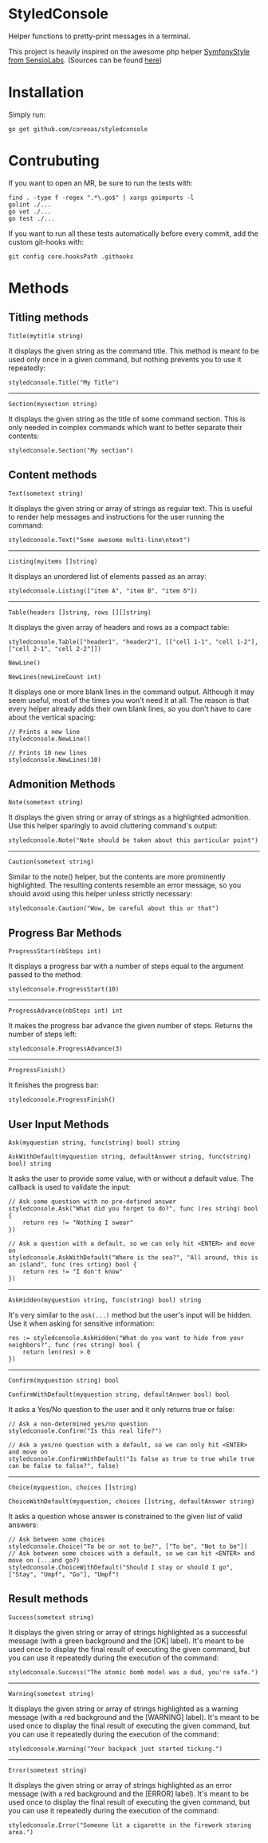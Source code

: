 # StyledConsole

Helper functions to pretty-print messages in a terminal.

This project is heavily inspired on the awesome php helper [SymfonyStyle from SensioLabs](https://symfony.com/doc/current/console/style.html).
(Sources can be found [here](https://github.com/symfony/console/blob/master/Style/SymfonyStyle.php))

# Installation

Simply run:

    go get github.com/coreoas/styledconsole

# Contrubuting

If you want to open an MR, be sure to run the tests with:

    find . -type f -regex ".*\.go$" | xargs goimports -l
    golint ./...
    go vet ./...
    go test ./...

If you want to run all these tests automatically before every commit, add the custom git-hooks with:

    git config core.hooksPath .githooks

# Methods

## Titling methods

`Title(mytitle string)`

It displays the given string as the command title.
This method is meant to be used only once in a given command, but nothing prevents you to use it repeatedly:

```golang
styledconsole.Title("My Title")
```


---------------------


`Section(mysection string)`

It displays the given string as the title of some command section.
This is only needed in complex commands which want to better separate their contents:

```golang
styledconsole.Section("My section")
```

## Content methods

`Text(sometext string)`

It displays the given string or array of strings as regular text. This is useful to render help messages and instructions for the user running the command:

```golang
styledconsole.Text("Some awesome multi-line\ntext")
```


---------------------


`Listing(myitems []string)`

It displays an unordered list of elements passed as an array:

```golang
styledconsole.Listing(["item A", "item B", "item δ"])
```


---------------------


`Table(headers []string, rows [][]string)`

It displays the given array of headers and rows as a compact table:

```golang
styledconsole.Table(["header1", "header2"], [["cell 1-1", "cell 1-2"], ["cell 2-1", "cell 2-2"]])
```

`NewLine()`

`NewLines(newLineCount int)`

It displays one or more blank lines in the command output.
Although it may seem useful, most of the times you won't need it at all.
The reason is that every helper already adds their own blank lines, so you don't have to care about the vertical spacing:

```golang
// Prints a new line
styledconsole.NewLine()

// Prints 10 new lines
styledconsole.NewLines(10)
```

## Admonition Methods

`Note(sometext string)`

It displays the given string or array of strings as a highlighted admonition.
Use this helper sparingly to avoid cluttering command's output:

```golang
styledconsole.Note("Note should be taken about this particular point")
```


---------------------


`Caution(sometext string)`

Similar to the note() helper, but the contents are more prominently highlighted.
The resulting contents resemble an error message, so you should avoid using this helper unless strictly necessary:

```golang
styledconsole.Caution("Wow, be careful about this or that")
```

## Progress Bar Methods

`ProgressStart(nbSteps int)`

It displays a progress bar with a number of steps equal to the argument passed to the method:

```golang
styledconsole.ProgressStart(10)
```


---------------------


`ProgressAdvance(nbSteps int) int`

It makes the progress bar advance the given number of steps.
Returns the number of steps left:

```golang
styledconsole.ProgressAdvance(3)
```


---------------------


`ProgressFinish()`

It finishes the progress bar:

```golang
styledconsole.ProgressFinish()
```

## User Input Methods

`Ask(myquestion string, func(string) bool) string`

`AskWithDefault(myquestion string, defaultAnswer string, func(string) bool) string`

It asks the user to provide some value, with or without a default value.
The callback is used to validate the input:

```golang
// Ask some question with no pre-defined answer
styledconsole.Ask("What did you forget to do?", func (res string) bool {
    return res != "Nothing I swear"
})

// Ask a question with a default, so we can only hit <ENTER> and move on
styledconsole.AskWithDefault("Where is the sea?", "All around, this is an island", func (res srting) bool {
    return res != "I don't know"
})
```


---------------------


`AskHidden(myquestion string, func(string) bool) string`

It's very similar to the `ask(...)` method but the user's input will be hidden.
Use it when asking for sensitive information:

```golang
res := styledconsole.AskHidden("What do you want to hide from your neighbors?", func (res string) bool {
    return len(res) > 0
})
```


---------------------


`Confirm(myquestion string) bool`

`ConfirmWithDefault(myquestion string, defaultAnswer bool) bool`

It asks a Yes/No question to the user and it only returns true or false:

```golang
// Ask a non-determined yes/no question
styledconsole.Confirm("Is this real life?")

// Ask a yes/no question with a default, so we can only hit <ENTER> and move on
styledconsole.ConfirmWithDefault("Is false as true to true while true can be false to false?", false)

```


---------------------


`Choice(myquestion, choices []string)`

`ChoiceWithDefault(myquestion, choices []string, defaultAnswer string)`

It asks a question whose answer is constrained to the given list of valid answers:

```golang
// Ask between some choices
styledconsole.Choice("To be or not to be?", ["To be", "Not to be"])
// Ask between some choices with a default, so we can hit <ENTER> and move on (...and go?)
styledconsole.ChoiceWithDefault("Should I stay or should I go", ["Stay", "Umpf", "Go"], "Umpf")
```

## Result methods

`Success(sometext string)`

It displays the given string or array of strings highlighted as a successful message (with a green background and the [OK] label).
It's meant to be used once to display the final result of executing the given command, but you can use it repeatedly during the execution of the command:

```golang
styledconsole.Success("The atomic bomb model was a dud, you're safe.")
```


---------------------


`Warning(sometext string)`

It displays the given string or array of strings highlighted as a warning message (with a red background and the [WARNING] label).
It's meant to be used once to display the final result of executing the given command, but you can use it repeatedly during the execution of the command:

```golang
styledconsole.Warning("Your backpack just started ticking.")
```


---------------------


`Error(sometext string)`

It displays the given string or array of strings highlighted as an error message (with a red background and the [ERROR] label).
It's meant to be used once to display the final result of executing the given command, but you can use it repeatedly during the execution of the command:

```golang
styledconsole.Error("Someone lit a cigarette in the firework storing area.")
```

